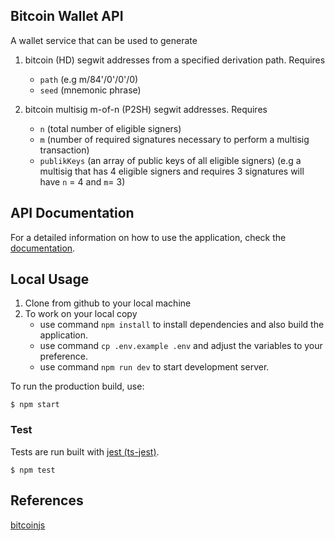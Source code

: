 ## Bitcoin Wallet API
A wallet service that can be used to generate
1. bitcoin (HD) segwit addresses from a specified derivation path. Requires 
    - `path` (e.g m/84'/0'/0'/0)
    - `seed` (mnemonic phrase)

2. bitcoin multisig m-of-n (P2SH) segwit addresses. Requires
    - `n` (total number of eligible signers)
    - `m` (number of required signatures necessary to perform a multisig transaction)
    - `publikKeys` (an array of public keys of all eligible signers)
    (e.g a multisig that has 4 eligible signers and requires 3 signatures will have `n` = 4 and `m`= 3)

## API Documentation
For a detailed information on how to use the application, check the [documentation](https://documenter.getpostman.com/view/6617513/UVsSLNEA).


## Local Usage
1. Clone from github to your local machine
2. To work on your local copy
    - use command `npm install` to install dependencies and also build the application.
    - use command `cp .env.example .env` and adjust the variables to your preference.
    - use command `npm run dev` to start development server.

To run the production build, use:
```
$ npm start
```

### Test

Tests are run built with [jest (ts-jest)](https://kulshekhar.github.io/ts-jest/).

```
$ npm test
```

## References
[bitcoinjs](https://www.npmjs.com/package/bitcoinjs-lib)

